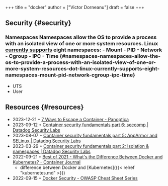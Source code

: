 +++
title = "docker"
author = ["Victor Dorneanu"]
draft = false
+++

## Security {#security}


### Namespaces Namespaces allow the OS to provide a process with an isolated view of one or more system resources. Linux [currently supports](https://man7.org/linux/man-pages/man7/namespaces.7.html) eight namespaces: - Mount - PID - Network - Cgroup - IPC - Time {#namespaces-namespaces-allow-the-os-to-provide-a-process-with-an-isolated-view-of-one-or-more-system-resources-dot-linux-currently-supports-eight-namespaces-mount-pid-network-cgroup-ipc-time}

-   UTS
-   User


## Resources {#resources}

-   2023-12-21 ◦ [7 Ways to Escape a Container - Panoptica](https://www.panoptica.app/research/7-ways-to-escape-a-container)
-   2023-09-12 ◦ [Container security fundamentals part 6: seccomp | Datadog Security Labs](https://securitylabs.datadoghq.com/articles/container-security-fundamentals-part-6/)
-   2023-08-07 ◦ [Container security fundamentals part 5: AppArmor and SELinux | Datadog Security Labs](https://securitylabs.datadoghq.com/articles/container-security-fundamentals-part-5/)
-   2023-03-29 ◦ [Container security fundamentals part 2: Isolation &amp; namespaces | Datadog Security Labs](https://securitylabs.datadoghq.com/articles/container-security-fundamentals-part-2/)
-   2022-09-21 ◦ [Best of 2021 - What's the Difference Between Docker and Kubernetes? - Container Journal](https://containerjournal.com/editorial-calendar/best-of-2021/whats-the-difference-between-docker-and-kubernetes/#:~:text=The%20difference%20between%20the%20two,Kubernetes%20can%20be%20used%20independently)
    -   difference between Docker and [Kubernetes]({{< relref "kubernetes.md" >}})
-   2022-09-15 ◦ [Docker Security - OWASP Cheat Sheet Series](https://cheatsheetseries.owasp.org/cheatsheets/Docker_Security_Cheat_Sheet.html)
